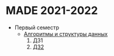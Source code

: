 # MADE 2021-2022

- Первый семестр
   - [Алгоритмы и структуры данных](./algo)
       1. ДЗ1
       2. [ДЗ2](./algo/hw2) 
